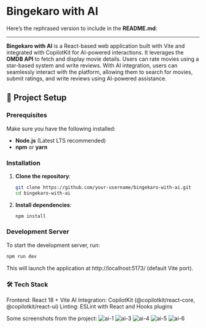 # Bingekaro with AI

Here’s the rephrased version to include in the **README.md**:

---

**Bingekaro with AI** is a React-based web application built with Vite and integrated with CopilotKit for AI-powered interactions. It leverages the **OMDB API** to fetch and display movie details. Users can rate movies using a star-based system and write reviews. With AI integration, users can seamlessly interact with the platform, allowing them to search for movies, submit ratings, and write reviews using AI-powered assistance.

## 🚀 Project Setup

### **Prerequisites**

Make sure you have the following installed:

- **Node.js** (Latest LTS recommended)
- **npm** or **yarn**

### **Installation**

1. **Clone the repository**:

   ```sh
   git clone https://github.com/your-username/bingekaro-with-ai.git
   cd bingekaro-with-ai

   ```

2. **Install dependencies**:
   ```sh
   npm install
   ```

### **Development Server**

To start the development server, run:

```sh
npm run dev
```

This will launch the application at http://localhost:5173/ (default Vite port).

### 🛠️ **Tech Stack**

Frontend: React 18 + Vite
AI Integration: CopilotKit (@copilotkit/react-core, @copilotkit/react-ui)
Linting: ESLint with React and Hooks plugins

Some screenshots from the project:
![ai-1](https://github.com/user-attachments/assets/c3fd9891-0716-41b6-b050-fa6e2ff9d9aa)
![ai-3](https://github.com/user-attachments/assets/5620f3f7-d3d4-4229-bad2-b70f0b9bedfa)
![ai-4](https://github.com/user-attachments/assets/e1b906c3-122f-4c0b-a48f-1d8cf19a8061)
![ai-5](https://github.com/user-attachments/assets/aa1eda25-74f8-4b19-97ea-74627849df09)
![ai-6](https://github.com/user-attachments/assets/6ef7033f-75c8-4308-81da-16e1e16006df)
